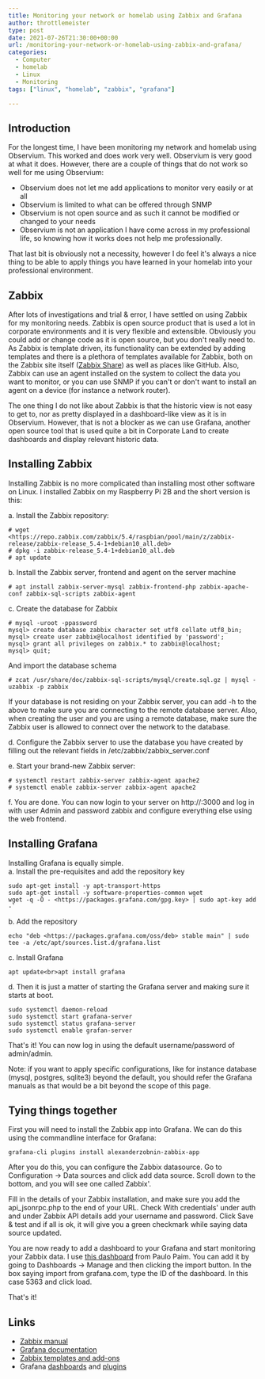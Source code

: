 ```yaml
---
title: Monitoring your network or homelab using Zabbix and Grafana
author: throttlemeister
type: post
date: 2021-07-26T21:30:00+00:00
url: /monitoring-your-network-or-homelab-using-zabbix-and-grafana/
categories:
  - Computer
  - homelab
  - Linux
  - Monitoring
tags: ["linux", "homelab", "zabbix", "grafana"]

---
```

## Introduction

For the longest time, I have been monitoring my network and homelab using Observium. This worked and does work very well. Observium is very good at what it does. However, there are a couple of things that do not work so well for me using Observium:

- Observium does not let me add applications to monitor very easily or at all
- Observium is limited to what can be offered through SNMP
- Observium is not open source and as such it cannot be modified or changed to your needs
- Observium is not an application I have come across in my professional life, so knowing how it works does not help me professionally.

That last bit is obviously not a necessity, however I do feel it's always a nice thing to be able to apply things you have learned in your homelab into your professional environment.

## Zabbix

After lots of investigations and trial & error, I have settled on using Zabbix for my monitoring needs. Zabbix is open source product that is used a lot in corporate environments and it is very flexible and extensible. Obviously you could add or change code as it is open source, but you don't really need to. As Zabbix is template driven, its functionality can be extended by adding templates and there is a plethora of templates available for Zabbix, both on the Zabbix site itself ([Zabbix Share](https://share.zabbix.com/)) as well as places like GitHub. Also, Zabbix can use an agent installed on the system to collect the data you want to monitor, or you can use SNMP if you can't or don't want to install an agent on a device (for instance a network router).

The one thing I do not like about Zabbix is that the historic view is not easy to get to, nor as pretty displayed in a dashboard-like view as it is in Observium. However, that is not a blocker as we can use Grafana, another open source tool that is used quite a bit in Corporate Land to create dashboards and display relevant historic data.

## Installing Zabbix

Installing Zabbix is no more complicated than installing most other software on Linux. I installed Zabbix on my Raspberry Pi 2B and the short version is this:

a. Install the Zabbix repository:

    # wget <https://repo.zabbix.com/zabbix/5.4/raspbian/pool/main/z/zabbix-release/zabbix-release_5.4-1+debian10_all.deb>
    # dpkg -i zabbix-release_5.4-1+debian10_all.deb
    # apt update

b. Install the Zabbix server, frontend and agent on the server machine  

    # apt install zabbix-server-mysql zabbix-frontend-php zabbix-apache-conf zabbix-sql-scripts zabbix-agent

c. Create the database for Zabbix

    # mysql -uroot -ppassword
    mysql> create database zabbix character set utf8 collate utf8_bin;
    mysql> create user zabbix@localhost identified by 'password';
    mysql> grant all privileges on zabbix.* to zabbix@localhost;
    mysql> quit;

And import the database schema  

    # zcat /usr/share/doc/zabbix-sql-scripts/mysql/create.sql.gz | mysql -uzabbix -p zabbix

If your database is not residing on your Zabbix server, you can add -h <server> to the above to make sure you are connecting to the remote database server. Also, when creating the user and you are using a remote database, make sure the Zabbix user is allowed to connect over the network to the database.

d. Configure the Zabbix server to use the database you have created by filling out the relevant fields in /etc/zabbix/zabbix_server.conf

e. Start your brand-new Zabbix server:

    # systemctl restart zabbix-server zabbix-agent apache2
    # systemctl enable zabbix-server zabbix-agent apache2

f. You are done. You can now login to your server on http://<server>:3000 and log in with user Admin and password zabbix and configure everything else using the web frontend.

## Installing Grafana

Installing Grafana is equally simple.  
a. Install the pre-requisites and add the repository key

    sudo apt-get install -y apt-transport-https
    sudo apt-get install -y software-properties-common wget
    wget -q -O - <https://packages.grafana.com/gpg.key> | sudo apt-key add -`

b. Add the repository  

    echo "deb <https://packages.grafana.com/oss/deb> stable main" | sudo tee -a /etc/apt/sources.list.d/grafana.list

c. Install Grafana  

    apt update<br>apt install grafana

d. Then it is just a matter of starting the Grafana server and making sure it starts at boot.  

    sudo systemctl daemon-reload
    sudo systemctl start grafana-server
    sudo systemctl status grafana-server
    sudo systemctl enable grafan-server

That's it! You can now log in using the default username/password of admin/admin.

Note: if you want to apply specific configurations, like for instance database (mysql, postgres, sqlite3) beyond the default, you should refer the Grafana manuals as that would be a bit beyond the scope of this page.

## Tying things together

First you will need to install the Zabbix app into Grafana. We can do this using the commandline interface for Grafana:

    grafana-cli plugins install alexanderzobnin-zabbix-app

After you do this, you can configure the Zabbix datasource. Go to Configuration -> Data sources and click add data source. Scroll down to the bottom, and you will see one called Zabbix'.

Fill in the details of your Zabbix installation, and make sure you add the api_jsonrpc.php to the end of your URL. Check With credentials' under auth and under Zabbix API details add your username and password. Click Save & test and if all is ok, it will give you a green checkmark while saying data source updated.

You are now ready to add a dashboard to your Grafana and start monitoring your Zabbix data. I use [this dashboard](https://grafana.com/grafana/dashboards/5363) from Paulo Paim. You can add it by going to Dashboards -> Manage and then clicking the import button. In the box saying import from grafana.com, type the ID of the dashboard. In this case 5363 and click load.

That's it!

## Links  

- [Zabbix manual](https://www.zabbix.com/documentation/current/manual)
- [Grafana documentation](https://grafana.com/docs/grafana/latest/)
- [Zabbix templates and add-ons](https://share.zabbix.com/)
- Grafana [dashboards](https://grafana.com/grafana/dashboards) and [plugins](https://grafana.com/grafana/plugins/)
